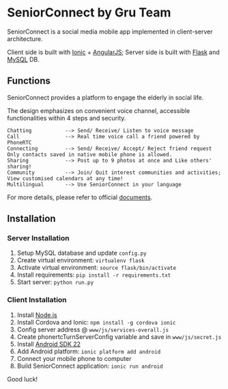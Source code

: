 # SeniorConnect by Gru Team
SeniorConnect is a social media mobile app implemented in client-server architecture.

Client side is built with [Ionic][Ionic] + [AngularJS][AngularJS];
Server side is built with [Flask][Flask] and [MySQL][MySQL] DB.

## Functions
SeniorConnect provides a platform to engage the elderly in social life.

The design emphasizes on convenient voice channel, accessible functionalities within 4 steps and security.

```
Chatting           --> Send/ Receive/ Listen to voice message
Call               --> Real time voice call a friend powered by PhoneRTC
Connecting         --> Send/ Receive/ Accept/ Reject friend request Only contacts saved in native mobile phone is allowed.
Sharing            --> Post up to 9 photos at once and Like others' sharing!
Community          --> Join/ Quit interest communities and activities; View customised calendars at any time!
Multilingual       --> Use SeniorConnect in your language
```
For more details, please refer to official [documents][documents].
## Installation

### Server Installation
1. Setup MySQL database and update `config.py`
2. Create virtual environment: `virtualenv flask`
3. Activate virtual environment: `source flask/bin/activate`
4. Install requirements: `pip install -r requirements.txt`
5. Start server: `python run.py`

### Client Installation
1. Install [Node.js][Node.js]
2. Install Cordova and Ionic: `npm install -g cordova ionic`
3. Config server address @ `www/js/services-overall.js`
4. Create phonertcTurnServerConfig variable and save in `www/js/secret.js`
5. Install [Android SDK 22][Android SDK 22]
6. Add Android platform: `ionic platform add android`
7. Connect your mobile phone to computer
8. Build SeniorConnect application: `ionic run android`

Good luck!

[Ionic]: http://ionicframework.com
[AngularJS]: https://angularjs.org
[Flask]: http://flask.pocoo.org
[MySQL]: https://www.mysql.com
[documents]: https://github.com/elevenloveseleven/Gru/tree/master/Doc
[git]: http://git-scm.com/
[Node.js]: https://nodejs.org/en/
[Android SDK 22]: http://developer.android.com/about/versions/lollipop.html